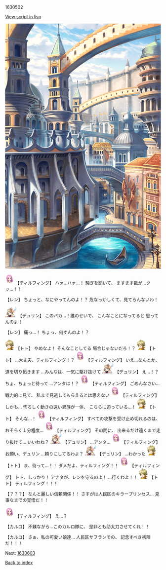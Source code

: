 1630502

[View script in lisp](../scripts/1630502.txt)

![006_town2.png](../images/backgrounds/006_town2.png)

<img src="../images/units/101411.png" alt="101411.png" height="34"/>
【ティルフィング】
ハァ…ハァ…！
騒ぎを聞いて、
ますます数が…クッ…！！

【レン】
ちょっと、なにやってんのよ！？
危なっかしくて、見てらんないわ！

<img src="../images/units/0.png" alt="0.png" height="34"/>
【デュリン】
このバカ…！誰のせいで、
こんなことになってると
思ってんのよ！

【レン】
痛っ…！
ちょっ、何すんのよ！？

<img src="../images/units/4.png" alt="4.png" height="34"/>
【トト】
やめなよ！
そんなことしてる
場合じゃないだろ！？

<img src="../images/units/4.png" alt="4.png" height="34"/>
【トト】
…大丈夫、ティルフィング！？

<img src="../images/units/101411.png" alt="101411.png" height="34"/>
【ティルフィング】
いえ…なんとか、道を切り拓きます
…みんなは、一気に駆け抜けて

<img src="../images/units/0.png" alt="0.png" height="34"/>
【デュリン】
え…！？
ちょ、ちょっと待って
…アンタは！？

<img src="../images/units/101411.png" alt="101411.png" height="34"/>
【ティルフィング】
ごめんなさい…戦力的に見て、
私まで見逃してもらえるとは思えない

<img src="../images/units/101411.png" alt="101411.png" height="34"/>
【ティルフィング】
しかも…
怖ろしく動きの速い異族が一体、
こちらに迫っている…！

<img src="../images/units/4.png" alt="4.png" height="34"/>
【トト】
そんな…！

<img src="../images/units/101411.png" alt="101411.png" height="34"/>
【ティルフィング】
すべての攻撃を受け止め切れるのは、
おそらく１分程度…

<img src="../images/units/101411.png" alt="101411.png" height="34"/>
【ティルフィング】
その間に、
出来るだけ遠くまで走り抜けて…
いいわね？

<img src="../images/units/0.png" alt="0.png" height="34"/>
【デュリン】
…アンタ…

<img src="../images/units/101411.png" alt="101411.png" height="34"/>
【ティルフィング】
お願い、デュリン
…頼りにしてるわよ？

<img src="../images/units/0.png" alt="0.png" height="34"/>
【デュリン】
…わかった

<img src="../images/units/4.png" alt="4.png" height="34"/>
【トト】
ま、待って…！！
ダメだよ、ティルフィング！！

<img src="../images/units/101411.png" alt="101411.png" height="34"/>
【ティルフィング】
トト、しっかり！
アナタが、レンを守るのよ！
…行くわよ！！

<img src="../images/units/4.png" alt="4.png" height="34"/>
【トト】
ティルフィング！！！

【？？？】
なんと麗しい信頼関係！！
さすがは人民区のキラープリンセス…
見事なまでの覚悟だ！！

<img src="../images/units/101411.png" alt="101411.png" height="34"/>
【ティルフィング】
え…？

【カルロ】
不躾ながら…このカルロ隊に、
是非とも助太刀させてくれ！！

【カルロ】
さぁ、私の可愛い娘達…
人民区サフランでの、
記念すべき初陣だ！！！

Next: [1630603](1630603.md)

[Back to index](index.md)
